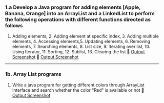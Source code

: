 ### 1.a  Develop a Java program for adding elements   \[Apple, Banana, Orange] into an ArrayList and a  LinkedList  to  perform the   following  operations  with  different  functions  directed  as follows

1. Adding elements,   2. Adding element at specific index, 3. Adding multiple elements, 4. Accessing elements,5. Updating elements, 6. Removing elements,  7. Searching elements,  8. List size, 9. Iterating over list, 10. Using Iterator,  11. Sorting, 12. Sublist, 13. Clearing the list
   🔗 [Output Screenshot](https://github.com/musical3006swar/AdvanceJava/blob/main/Exp1-ListInterface/Screenshot%202025-05-21%20002205.png)
   🔗 [Output Screenshot](https://github.com/musical3006swar/AdvanceJava/blob/main/Exp1-ListInterface/Screenshot%202025-05-21%20002214.png)
---

### 1b.  Array List programs

1. Write a java program for getting different colors through ArrayList interface and search whether the color "Red" is available or not
   🔗 [Output Screenshot](https://github.com/musical3006swar/AdvanceJava/blob/main/Exp1-ListInterface/Screenshot%202025-05-21%20002810.png)


